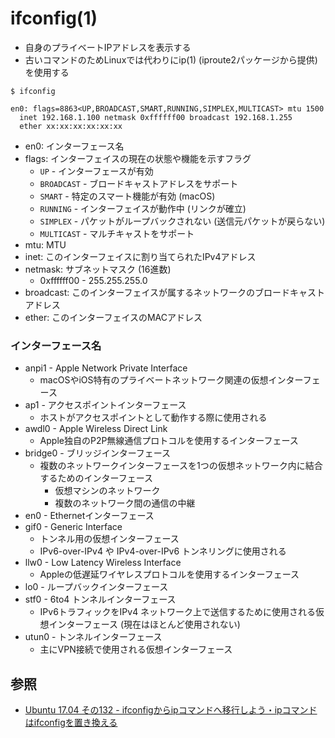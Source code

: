 # ifconfig(1)
- 自身のプライベートIPアドレスを表示する
- 古いコマンドのためLinuxでは代わりにip(1) (iproute2パッケージから提供) を使用する

```
$ ifconfig

en0: flags=8863<UP,BROADCAST,SMART,RUNNING,SIMPLEX,MULTICAST> mtu 1500
  inet 192.168.1.100 netmask 0xffffff00 broadcast 192.168.1.255
  ether xx:xx:xx:xx:xx:xx
```

- en0: インターフェース名
- flags: インターフェイスの現在の状態や機能を示すフラグ
  - `UP` - インターフェースが有効
  - `BROADCAST` - ブロードキャストアドレスをサポート
  - `SMART` - 特定のスマート機能が有効 (macOS)
  - `RUNNING` - インターフェイスが動作中 (リンクが確立)
  - `SIMPLEX` - パケットがループバックされない (送信元パケットが戻らない)
  - `MULTICAST` - マルチキャストをサポート
- mtu: MTU
- inet: このインターフェイスに割り当てられたIPv4アドレス
- netmask: サブネットマスク (16進数)
  - 0xffffff00 - 255.255.255.0
- broadcast: このインターフェイスが属するネットワークのブロードキャストアドレス
- ether: このインターフェイスのMACアドレス

### インターフェース名
- anpi1 - Apple Network Private Interface
  - macOSやiOS特有のプライベートネットワーク関連の仮想インターフェース
- ap1 - アクセスポイントインターフェース
  - ホストがアクセスポイントとして動作する際に使用される
- awdl0 - Apple Wireless Direct Link
  - Apple独自のP2P無線通信プロトコルを使用するインターフェース
- bridge0 - ブリッジインターフェース
  - 複数のネットワークインターフェースを1つの仮想ネットワーク内に結合するためのインターフェース
    - 仮想マシンのネットワーク
    - 複数のネットワーク間の通信の中継
- en0 - Ethernetインターフェース
- gif0 - Generic Interface
  - トンネル用の仮想インターフェース
  - IPv6-over-IPv4 や IPv4-over-IPv6 トンネリングに使用される
- llw0 - Low Latency Wireless Interface
  - Appleの低遅延ワイヤレスプロトコルを使用するインターフェース
- lo0 - ループバックインターフェース
- stf0 - 6to4 トンネルインターフェース
  - IPv6トラフィックをIPv4 ネットワーク上で送信するために使用される仮想インターフェース (現在はほとんど使用されない)
- utun0 - トンネルインターフェース
  - 主にVPN接続で使用される仮想インターフェース

## 参照
- [Ubuntu 17.04 その132 - ifconfigからipコマンドへ移行しよう・ipコマンドはifconfigを置き換える](https://kledgeb.blogspot.com/2017/07/ubuntu-1704-132-ifconfigipipifconfig.html)

